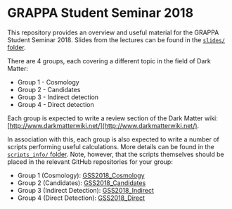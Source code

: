 # GRAPPA Student Seminar 2018

This repository provides an overview and useful material for the GRAPPA Student Seminar 2018. Slides from the lectures can be found in the [`slides/` folder](slides/).

There are 4 groups, each covering a different topic in the field of Dark Matter:

* Group 1 - Cosmology
* Group 2 - Candidates
* Group 3 - Indirect detection
* Group 4 - Direct detection

Each group is expected to write a review section of the Dark Matter wiki: [http://www.darkmatterwiki.net/](http://www.darkmatterwiki.net/).

In association with this, each group is also expected to write a number of scripts performing useful calculations. More details can be found in the [`scripts_info/` folder](scripts_info). Note, however, that the scripts themselves should be placed in the relevant GitHub repositories for your group:

* Group 1 (Cosmology): [GSS2018_Cosmology](https://github.com/bradkav/GSS2018_Cosmology)
* Group 2 (Candidates): [GSS2018_Candidates](https://github.com/bradkav/GSS2018_Candidates)
* Group 3 (Indirect Detection): [GSS2018_Indirect](https://github.com/bradkav/GSS2018_Indirect)
* Group 4 (Direct Detection): [GSS2018_Direct](https://github.com/bradkav/GSS2018_Direct)
